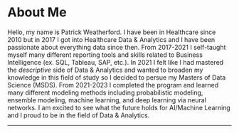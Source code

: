 # About Me

Hello, my name is Patrick Weatherford. I have been in Healthcare since 2010 but in 2017 I got into Healthcare Data & Analytics and I have been passionate about everything data since then. From 2017-2021 I self-taught myself many different reporting tools and skills related to Business Intelligence (ex. SQL, Tableau, SAP, etc.). In 2021 I felt like I had mastered the <i>descriptive</i> side of Data & Analytics and wanted to broaden my knowledge in this field of study so I decided to persue my Masters of Data Science (MSDS). From 2021-2023 I completed the program and learned many different modeling methods including probabilistic modeling, ensemble modeling, machine learning, and deep learning via neural networks. I am excited to see what the future holds for AI/Machine Learning and I proud to be in the field of Data & Analytics. 



***


